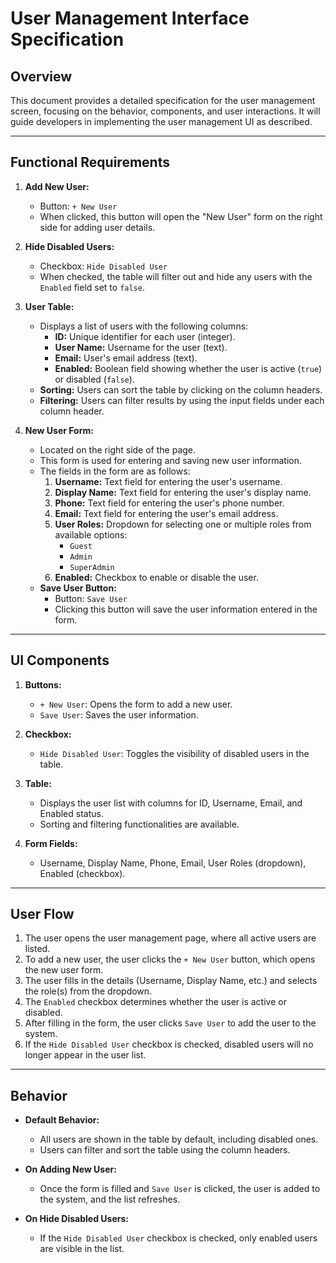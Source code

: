 
# User Management Interface Specification

## Overview
This document provides a detailed specification for the user management screen, focusing on the behavior, components, and user interactions. It will guide developers in implementing the user management UI as described.

---

## Functional Requirements
1. **Add New User:** 
   - Button: `+ New User`
   - When clicked, this button will open the "New User" form on the right side for adding user details.
   
2. **Hide Disabled Users:**
   - Checkbox: `Hide Disabled User`
   - When checked, the table will filter out and hide any users with the `Enabled` field set to `false`.

3. **User Table:**
   - Displays a list of users with the following columns:
     - **ID:** Unique identifier for each user (integer).
     - **User Name:** Username for the user (text).
     - **Email:** User's email address (text).
     - **Enabled:** Boolean field showing whether the user is active (`true`) or disabled (`false`).
   - **Sorting:** Users can sort the table by clicking on the column headers.
   - **Filtering:** Users can filter results by using the input fields under each column header.

4. **New User Form:**
   - Located on the right side of the page.
   - This form is used for entering and saving new user information.
   - The fields in the form are as follows:
     1. **Username:** Text field for entering the user's username.
     2. **Display Name:** Text field for entering the user's display name.
     3. **Phone:** Text field for entering the user's phone number.
     4. **Email:** Text field for entering the user's email address.
     5. **User Roles:** Dropdown for selecting one or multiple roles from available options:
         - `Guest`
         - `Admin`
         - `SuperAdmin`
     6. **Enabled:** Checkbox to enable or disable the user.
   - **Save User Button:** 
     - Button: `Save User`
     - Clicking this button will save the user information entered in the form.

---

## UI Components
1. **Buttons:**
   - `+ New User`: Opens the form to add a new user.
   - `Save User`: Saves the user information.

2. **Checkbox:**
   - `Hide Disabled User`: Toggles the visibility of disabled users in the table.

3. **Table:**
   - Displays the user list with columns for ID, Username, Email, and Enabled status.
   - Sorting and filtering functionalities are available.

4. **Form Fields:**
   - Username, Display Name, Phone, Email, User Roles (dropdown), Enabled (checkbox).

---

## User Flow
1. The user opens the user management page, where all active users are listed.
2. To add a new user, the user clicks the `+ New User` button, which opens the new user form.
3. The user fills in the details (Username, Display Name, etc.) and selects the role(s) from the dropdown.
4. The `Enabled` checkbox determines whether the user is active or disabled.
5. After filling in the form, the user clicks `Save User` to add the user to the system.
6. If the `Hide Disabled User` checkbox is checked, disabled users will no longer appear in the user list.

---

## Behavior
- **Default Behavior:**
  - All users are shown in the table by default, including disabled ones.
  - Users can filter and sort the table using the column headers.
  
- **On Adding New User:**
  - Once the form is filled and `Save User` is clicked, the user is added to the system, and the list refreshes.

- **On Hide Disabled Users:**
  - If the `Hide Disabled User` checkbox is checked, only enabled users are visible in the list.
